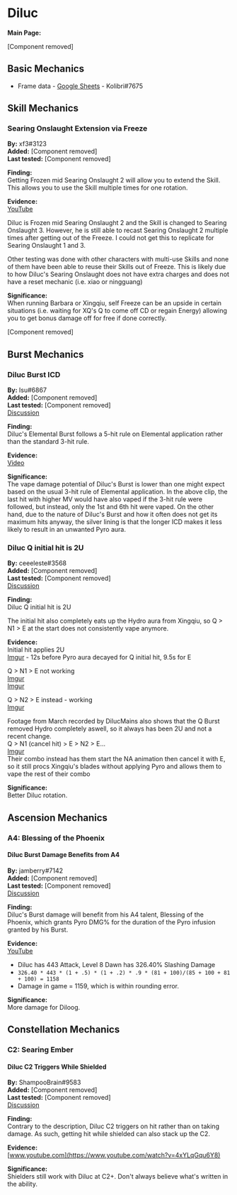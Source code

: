 # Diluc

**Main Page:**

[Component removed]

## Basic Mechanics

* Frame data - [Google Sheets](https://docs.google.com/spreadsheets/d/1p0blrnuM7JvwU2QMdZdLayYqP3-7OMDgYC6GDQNn_QU/edit?usp=sharing) - Kolibri\#7675

## Skill Mechanics

### Searing Onslaught Extension via Freeze

**By:** xf3\#3123  
**Added:** [Component removed]  
**Last tested:** [Component removed]

**Finding:**  
Getting Frozen mid Searing Onslaught 2 will allow you to extend the Skill. This allows you to use the Skill multiple times for one rotation.

**Evidence:**  
[YouTube](https://youtu.be/mjb41Yp2V_Y)

Diluc is Frozen mid Searing Onslaught 2 and the Skill is changed to Searing Onslaught 3. However, he is still able to recast Searing Onslaught 2 multiple times after getting out of the Freeze. I could not get this to replicate for Searing Onslaught 1 and 3.

Other testing was done with other characters with multi-use Skills and none of them have been able to reuse their Skills out of Freeze. This is likely due to how Diluc's Searing Onslaught does not have extra charges and does not have a reset mechanic \(i.e. xiao or ningguang\)

**Significance:**  
When running Barbara or Xingqiu, self Freeze can be an upside in certain situations \(i.e. waiting for XQ's Q to come off CD or regain Energy\) allowing you to get bonus damage off for free if done correctly.

[Component removed]

## Burst Mechanics

### Diluc Burst ICD

**By:** Isu\#6867  
**Added:** [Component removed]  
**Last tested:** [Component removed]  
[Discussion](https://tickets.deeznuts.moe/ticket-archive/attachments_845447638719266826_848323323459928085_transcript-diluc-burst-icd.html)

**Finding:**  
Diluc's Elemental Burst follows a 5-hit rule on Elemental application rather than the standard 3-hit rule.

**Evidence:**  
[Video](https://youtu.be/BaBQi0GZOEU)

**Significance:**  
The vape damage potential of Diluc's Burst is lower than one might expect based on the usual 3-hit rule of Elemental application. In the above clip, the last hit with higher MV would have also vaped if the 3-hit rule were followed, but instead, only the 1st and 6th hit were vaped. On the other hand, due to the nature of Diluc's Burst and how it often does not get its maximum hits anyway, the silver lining is that the longer ICD makes it less likely to result in an unwanted Pyro aura.

### Diluc Q initial hit is 2U

**By:** ceeeleste#3568  
**Added:** [Component removed]  
**Last tested:** [Component removed]  
[Discussion](https://tickets.deeznuts.moe/ticket-archive/attachments_877477456519512064_878178628079353886_transcript-diluc-q-gauge-is-2u-and-not-1u-on-the-initial-hit.html)

**Finding:**  
Diluc Q initial hit is 2U

The initial hit also completely eats up the Hydro aura from Xingqiu, so Q > N1 > E at the start does not consistently vape anymore.

**Evidence:**  
Initial hit applies 2U  
[Imgur](https://imgur.com/Hb1NJ7w) - 12s before Pyro aura decayed for Q initial hit, 9.5s for E

Q > N1 > E not working  
[Imgur](https://imgur.com/Su0TaYR)  
[Imgur](https://imgur.com/hZPz7Cd)

Q > N2 > E instead - working  
[Imgur](https://imgur.com/Zxat4TI)

Footage from March recorded by DilucMains also shows that the Q Burst removed Hydro completely aswell, so it always has been 2U and not a recent change.  
Q > N1 (cancel hit) > E > N2 > E...  
[Imgur](https://imgur.com/HIzeN1F)  
Their combo instead has them start the NA animation then cancel it with E, so it still procs Xingqiu's blades without applying Pyro and allows them to vape the rest of their combo

**Significance:**  
Better Diluc rotation.

## Ascension Mechanics

### A4: Blessing of the Phoenix

#### Diluc Burst Damage Benefits from A4

**By:** jamberry\#7142  
**Added:** [Component removed]  
**Last tested:** [Component removed]  
[Discussion](https://tickets.deeznuts.moe/ticket-archive/attachments_917975114987999382_919073580216643584_transcript-diluc-burst-benefits-from-a4.html)

**Finding:**  
Diluc's Burst damage will benefit from his A4 talent, Blessing of the Phoenix, which grants Pyro DMG% for the duration of the Pyro infusion granted by his Burst.

**Evidence:**  
[YouTube](https://youtu.be/kgvoO5fdECw)

* Diluc has 443 Attack, Level 8 Dawn has 326.40% Slashing Damage
* `326.40 * 443 * (1 + .5) * (1 + .2) * .9 * (81 + 100)/(85 + 100 + 81 + 100) = 1158`
* Damage in game = 1159, which is within rounding error.

**Significance:**  
More damage for Diloog.

## Constellation Mechanics

### C2: Searing Ember

#### Diluc C2 Triggers While Shielded

**By:** ShampooBrain\#9583  
**Added:** [Component removed]  
**Last tested:** [Component removed]  
[Discussion](https://tickets.deeznuts.moe/transcripts/diluc-c2-triggers-while-shielded)

**Finding:**  
Contrary to the description, Diluc C2 triggers on hit rather than on taking damage. As such, getting hit while shielded can also stack up the C2.  

**Evidence:**  
[www.youtube.com](https://www.youtube.com/watch?v=4xYLqGqu6Y8)  

**Significance:**  
Shielders still work with Diluc at C2+. Don't always believe what's written in the ability.